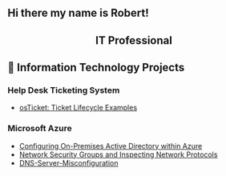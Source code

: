 ## Hi there my name is Robert!
<h2 align="center">IT Professional</h2>

<h2>📂 Information Technology Projects</h2>

### Help Desk Ticketing System
- [osTicket: Ticket Lifecycle Examples](https://github.com/RobAlvIT/ticket-lifecycle) 

### Microsoft Azure
- [Configuring On-Premises Active Directory within Azure](https://github.com/KanaeBunche/configure-ad) 
- [Network Security Groups and Inspecting Network Protocols](https://github.com/KanaeBunche/network-protocols)
- [DNS-Server-Misconfiguration](https://github.com/KanaeBunche/DNS-Server-Misconfiguration/blob/main/README.md)
